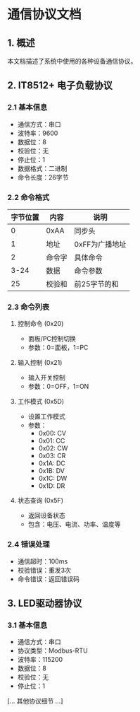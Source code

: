 # 通信协议文档

## 1. 概述
本文档描述了系统中使用的各种设备通信协议。

## 2. IT8512+ 电子负载协议

### 2.1 基本信息
- 通信方式：串口
- 波特率：9600
- 数据位：8
- 校验位：无
- 停止位：1
- 数据格式：二进制
- 命令长度：26字节

### 2.2 命令格式
| 字节位置 | 内容 | 说明 |
|---------|------|------|
| 0 | 0xAA | 同步头 |
| 1 | 地址 | 0xFF为广播地址 |
| 2 | 命令字 | 具体命令 |
| 3-24 | 数据 | 命令参数 |
| 25 | 校验和 | 前25字节的和 |

### 2.3 命令列表
1. 控制命令 (0x20)
   - 面板/PC控制切换
   - 参数：0=面板，1=PC

2. 输入控制 (0x21)
   - 输入开关控制
   - 参数：0=OFF，1=ON

3. 工作模式 (0x5D)
   - 设置工作模式
   - 参数：
     - 0x00: CV
     - 0x01: CC
     - 0x02: CW
     - 0x03: CR
     - 0x1A: DC
     - 0x1B: DV
     - 0x1C: DW
     - 0x1D: DR

4. 状态查询 (0x5F)
   - 返回设备状态
   - 包含：电压、电流、功率、温度等

### 2.4 错误处理
- 通信超时：100ms
- 校验错误：重发3次
- 命令错误：返回错误码

## 3. LED驱动器协议

### 3.1 基本信息
- 通信方式：串口
- 协议类型：Modbus-RTU
- 波特率：115200
- 数据位：8
- 校验位：无
- 停止位：1

[... 其他协议细节 ...]
